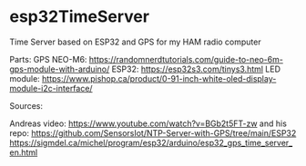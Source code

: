# esp32TimeServer
Time Server based on ESP32 and GPS for my HAM radio computer


Parts:
GPS NEO-M6: https://randomnerdtutorials.com/guide-to-neo-6m-gps-module-with-arduino/
ESP32: https://esp32s3.com/tinys3.html
LED module: https://www.pishop.ca/product/0-91-inch-white-oled-display-module-i2c-interface/

Sources:

Andreas video: https://www.youtube.com/watch?v=BGb2t5FT-zw
and his repo: https://github.com/SensorsIot/NTP-Server-with-GPS/tree/main/ESP32
https://sigmdel.ca/michel/program/esp32/arduino/esp32_gps_time_server_en.html




